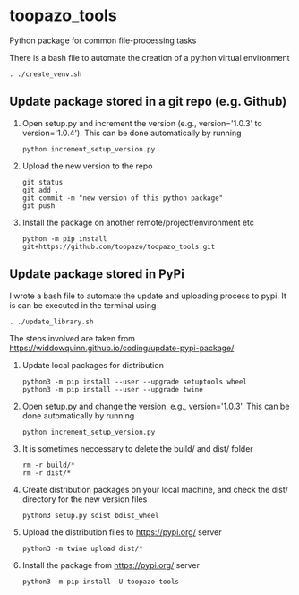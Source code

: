 # toopazo_tools
Python package for common file-processing tasks

There is a bash file to automate the creation of a python virtual environment

```
. ./create_venv.sh
```

## Update package stored in a git repo (e.g. Github)

1. Open setup.py and increment the version (e.g., version='1.0.3' to version='1.0.4'). 
   This can be done automatically by running 
   ```
   python increment_setup_version.py
   ```
2. Upload the new version to the repo
    ```
   git status
   git add .
   git commit -m "new version of this python package"
   git push      
    ```
6. Install the package on another remote/project/environment etc
    ```
    python -m pip install git+https://github.com/toopazo/toopazo_tools.git
    ```
 

## Update package stored in PyPi

I wrote a bash file to automate the update and uploading process to pypi. 
It is can be executed in the terminal using

```
. ./update_library.sh
```

The steps involved are taken from https://widdowquinn.github.io/coding/update-pypi-package/

1. Update local packages for distribution
    ```
    python3 -m pip install --user --upgrade setuptools wheel
    python3 -m pip install --user --upgrade twine 
    ```
2. Open setup.py and change the version, e.g., version='1.0.3'. 
   This can be done automatically by running 
   ```
   python increment_setup_version.py
   ```
3. It is sometimes neccessary to delete the build/ and dist/ folder
    ```
    rm -r build/*
    rm -r dist/*
    ```
4. Create distribution packages on your local machine, and check
the dist/ directory for the new version files
    ```
    python3 setup.py sdist bdist_wheel
    ```
5. Upload the distribution files to https://pypi.org/ server
    ```
    python3 -m twine upload dist/*
    ```
6. Install the package from https://pypi.org/ server
    ```
    python3 -m pip install -U toopazo-tools
    ```
